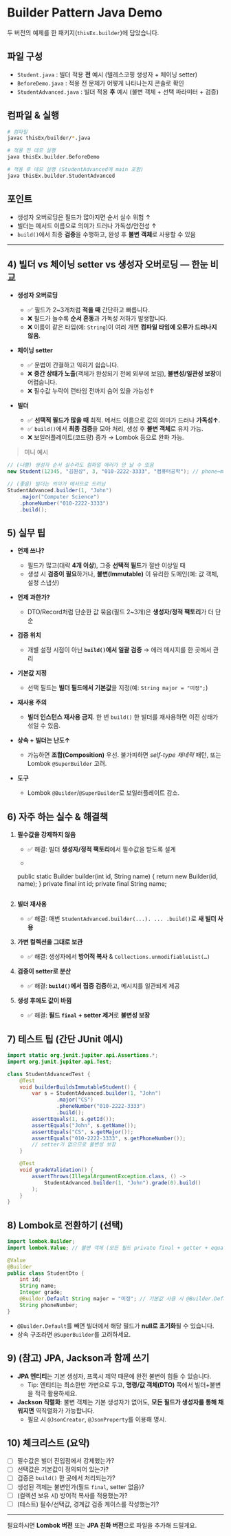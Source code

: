 # Builder Pattern Java Demo

두 버전의 예제를 한 패키지(`thisEx.builder`)에 담았습니다.

## 파일 구성
- `Student.java` : 빌더 적용 **전** 예시 (텔레스코핑 생성자 + 체이닝 setter)
- `BeforeDemo.java` : 적용 전 문제가 어떻게 나타나는지 콘솔로 확인
- `StudentAdvanced.java` : 빌더 적용 **후** 예시 (불변 객체 + 선택 파라미터 + 검증)

## 컴파일 & 실행
```bash
# 컴파일
javac thisEx/builder/*.java

# 적용 전 데모 실행
java thisEx.builder.BeforeDemo

# 적용 후 데모 실행 (StudentAdvanced에 main 포함)
java thisEx.builder.StudentAdvanced
```

## 포인트
- 생성자 오버로딩은 필드가 많아지면 순서 실수 위험 ↑
- 빌더는 메서드 이름으로 의미가 드러나 가독성/안전성 ↑
- `build()`에서 최종 **검증**을 수행하고, 완성 후 **불변 객체**로 사용할 수 있음

---

## 4) 빌더 vs 체이닝 setter vs 생성자 오버로딩 — 한눈 비교

- **생성자 오버로딩**
    - ✅ 필드가 2~3개처럼 **적을 때** 간단하고 빠릅니다.
    - ❌ 필드가 늘수록 **순서 혼동**과 가독성 저하가 발생합니다.
    - ❌ 이름이 같은 타입(예: `String`)이 여러 개면 **컴파일 타임에 오류가 드러나지 않음**.

- **체이닝 setter**
    - ✅ 문법이 간결하고 익히기 쉽습니다.
    - ❌ **중간 상태가 노출**(객체가 완성되기 전에 외부에 보임), **불변성/일관성 보장**이 어렵습니다.
    - ❌ 필수값 누락이 런타임 전까지 숨어 있을 가능성↑

- **빌더**
    - ✅ **선택적 필드가 많을 때** 최적. 메서드 이름으로 값의 의미가 드러나 **가독성↑**.
    - ✅ `build()`에서 **최종 검증**을 모아 처리, 생성 후 **불변 객체**로 유지 가능.
    - ❌ 보일러플레이트(코드량) 증가 → Lombok 등으로 완화 가능.

> 미니 예시
```java
// (나쁨) 생성자 순서 실수라도 컴파일 에러가 안 날 수 있음
new Student(12345, "김원상", 3, "010-2222-3333", "컴퓨터공학"); // phone↔major 뒤바뀜

// (좋음) 빌더는 의미가 메서드로 드러남
StudentAdvanced.builder(1, "John")
    .major("Computer Science")
    .phoneNumber("010-2222-3333")
    .build();
```

## 5) 실무 팁

- **언제 쓰나?**
    - 필드가 많고(대략 **4개 이상**), 그중 **선택적 필드**가 절반 이상일 때
    - 생성 시 **검증이 필요**하거나, **불변(Immutable)** 이 유리한 도메인(예: 값 객체, 설정 스냅샷)

- **언제 과한가?**
    - DTO/Record처럼 단순한 값 묶음(필드 2~3개)은 **생성자/정적 팩토리**가 더 단순

- **검증 위치**
    - 개별 설정 시점이 아닌 **`build()`에서 일괄 검증** → 에러 메시지를 한 곳에서 관리

- **기본값 지정**
    - 선택 필드는 **빌더 필드에서 기본값**을 지정(예: `String major = "미정";`)

- **재사용 주의**
    - **빌더 인스턴스 재사용 금지**. 한 번 `build()` 한 빌더를 재사용하면 이전 상태가 섞일 수 있음.

- **상속 + 빌더는 난도↑**
    - 가능하면 **조합(Composition)** 우선. 불가피하면 *self-type 제네릭* 패턴, 또는 Lombok `@SuperBuilder` 고려.

- **도구**
    - Lombok `@Builder`/`@SuperBuilder`로 보일러플레이트 감소.

## 6) 자주 하는 실수 & 해결책

1. **필수값을 강제하지 않음**
    - ✅ 해결: 빌더 **생성자/정적 팩토리**에서 필수값을 받도록 설계
    - ```java
     public static Builder builder(int id, String name) { return new Builder(id, name); }
     private final int id; private final String name;
     ```

2. **빌더 재사용**
    - ✅ 해결: 매번 `StudentAdvanced.builder(...). ... .build()`로 **새 빌더 사용**

3. **가변 컬렉션을 그대로 보관**
    - ✅ 해결: 생성자에서 **방어적 복사** & `Collections.unmodifiableList(…)`

4. **검증이 setter로 분산**
    - ✅ 해결: **`build()`에서 집중 검증**하고, 메시지를 일관되게 제공

5. **생성 후에도 값이 바뀜**
    - ✅ 해결: **필드 `final` + setter 제거**로 **불변성 보장**

## 7) 테스트 팁 (간단 JUnit 예시)

```java
import static org.junit.jupiter.api.Assertions.*;
import org.junit.jupiter.api.Test;

class StudentAdvancedTest {
    @Test
    void builderBuildsImmutableStudent() {
        var s = StudentAdvanced.builder(1, "John")
                .major("CS")
                .phoneNumber("010-2222-3333")
                .build();
        assertEquals(1, s.getId());
        assertEquals("John", s.getName());
        assertEquals("CS", s.getMajor());
        assertEquals("010-2222-3333", s.getPhoneNumber());
        // setter가 없으므로 불변성 보장
    }

    @Test
    void gradeValidation() {
        assertThrows(IllegalArgumentException.class, () ->
            StudentAdvanced.builder(1, "John").grade(0).build()
        );
    }
}
```

## 8) Lombok로 전환하기 (선택)

```java
import lombok.Builder;
import lombok.Value; // 불변 객체 (모든 필드 private final + getter + equals/hashCode/toString)

@Value
@Builder
public class StudentDto {
    int id;
    String name;
    Integer grade;
    @Builder.Default String major = "미정"; // 기본값 사용 시 @Builder.Default 필요
    String phoneNumber;
}
```

- `@Builder.Default`를 빼면 빌더에서 해당 필드가 **null로 초기화**될 수 있습니다.
- 상속 구조라면 `@SuperBuilder`를 고려하세요.

## 9) (참고) JPA, Jackson과 함께 쓰기

- **JPA 엔티티**는 기본 생성자, 프록시 제약 때문에 완전 불변이 힘들 수 있습니다.
    - Tip: 엔티티는 최소한만 가변으로 두고, **명령/값 객체(DTO)** 쪽에서 빌더+불변을 적극 활용하세요.
- **Jackson 직렬화**: 불변 객체는 기본 생성자가 없어도, **모든 필드가 생성자를 통해 채워지면** 역직렬화가 가능합니다.
    - 필요 시 `@JsonCreator`, `@JsonProperty`를 이용해 명시.

## 10) 체크리스트 (요약)

- [ ] 필수값은 빌더 진입점에서 강제했는가?
- [ ] 선택값은 기본값이 정의되어 있는가?
- [ ] 검증은 `build()` 한 곳에서 처리되는가?
- [ ] 생성된 객체는 불변인가(필드 `final`, setter 없음)?
- [ ] (컬렉션 보유 시) 방어적 복사를 적용했는가?
- [ ] (테스트) 필수/선택값, 경계값 검증 케이스를 작성했는가?

---

필요하시면 **Lombok 버전** 또는 **JPA 친화 버전**으로 파일을 추가해 드릴게요.
